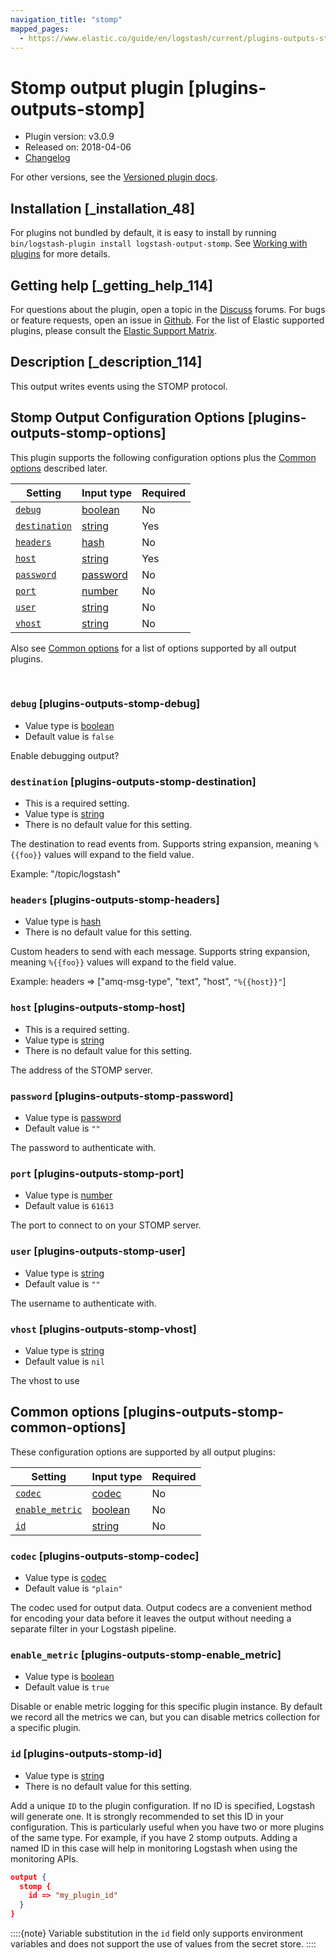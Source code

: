 ```yaml
---
navigation_title: "stomp"
mapped_pages:
  - https://www.elastic.co/guide/en/logstash/current/plugins-outputs-stomp.html
---
```


# Stomp output plugin [plugins-outputs-stomp]


* Plugin version: v3.0.9
* Released on: 2018-04-06
* [Changelog](https://github.com/logstash-plugins/logstash-output-stomp/blob/v3.0.9/CHANGELOG.md)

For other versions, see the [Versioned plugin docs](logstash-docs://docs/reference/output-stomp-index.md).

## Installation [_installation_48]

For plugins not bundled by default, it is easy to install by running `bin/logstash-plugin install logstash-output-stomp`. See [Working with plugins](/reference/working-with-plugins.md) for more details.


## Getting help [_getting_help_114]

For questions about the plugin, open a topic in the [Discuss](http://discuss.elastic.co) forums. For bugs or feature requests, open an issue in [Github](https://github.com/logstash-plugins/logstash-output-stomp). For the list of Elastic supported plugins, please consult the [Elastic Support Matrix](https://www.elastic.co/support/matrix#logstash_plugins).


## Description [_description_114]

This output writes events using the STOMP protocol.


## Stomp Output Configuration Options [plugins-outputs-stomp-options]

This plugin supports the following configuration options plus the [Common options](#plugins-outputs-stomp-common-options) described later.

| Setting | Input type | Required |
| --- | --- | --- |
| [`debug`](#plugins-outputs-stomp-debug) | [boolean](/reference/configuration-file-structure.md#boolean) | No |
| [`destination`](#plugins-outputs-stomp-destination) | [string](/reference/configuration-file-structure.md#string) | Yes |
| [`headers`](#plugins-outputs-stomp-headers) | [hash](/reference/configuration-file-structure.md#hash) | No |
| [`host`](#plugins-outputs-stomp-host) | [string](/reference/configuration-file-structure.md#string) | Yes |
| [`password`](#plugins-outputs-stomp-password) | [password](/reference/configuration-file-structure.md#password) | No |
| [`port`](#plugins-outputs-stomp-port) | [number](/reference/configuration-file-structure.md#number) | No |
| [`user`](#plugins-outputs-stomp-user) | [string](/reference/configuration-file-structure.md#string) | No |
| [`vhost`](#plugins-outputs-stomp-vhost) | [string](/reference/configuration-file-structure.md#string) | No |

Also see [Common options](#plugins-outputs-stomp-common-options) for a list of options supported by all output plugins.

 

### `debug` [plugins-outputs-stomp-debug]

* Value type is [boolean](/reference/configuration-file-structure.md#boolean)
* Default value is `false`

Enable debugging output?


### `destination` [plugins-outputs-stomp-destination]

* This is a required setting.
* Value type is [string](/reference/configuration-file-structure.md#string)
* There is no default value for this setting.

The destination to read events from. Supports string expansion, meaning `%{{foo}}` values will expand to the field value.

Example: "/topic/logstash"


### `headers` [plugins-outputs-stomp-headers]

* Value type is [hash](/reference/configuration-file-structure.md#hash)
* There is no default value for this setting.

Custom headers to send with each message. Supports string expansion, meaning `%{{foo}}` values will expand to the field value.

Example: headers ⇒ ["amq-msg-type", "text", "host", `"%{{host}}"`]


### `host` [plugins-outputs-stomp-host]

* This is a required setting.
* Value type is [string](/reference/configuration-file-structure.md#string)
* There is no default value for this setting.

The address of the STOMP server.


### `password` [plugins-outputs-stomp-password]

* Value type is [password](/reference/configuration-file-structure.md#password)
* Default value is `""`

The password to authenticate with.


### `port` [plugins-outputs-stomp-port]

* Value type is [number](/reference/configuration-file-structure.md#number)
* Default value is `61613`

The port to connect to on your STOMP server.


### `user` [plugins-outputs-stomp-user]

* Value type is [string](/reference/configuration-file-structure.md#string)
* Default value is `""`

The username to authenticate with.


### `vhost` [plugins-outputs-stomp-vhost]

* Value type is [string](/reference/configuration-file-structure.md#string)
* Default value is `nil`

The vhost to use



## Common options [plugins-outputs-stomp-common-options]

These configuration options are supported by all output plugins:

| Setting | Input type | Required |
| --- | --- | --- |
| [`codec`](#plugins-outputs-stomp-codec) | [codec](/reference/configuration-file-structure.md#codec) | No |
| [`enable_metric`](#plugins-outputs-stomp-enable_metric) | [boolean](/reference/configuration-file-structure.md#boolean) | No |
| [`id`](#plugins-outputs-stomp-id) | [string](/reference/configuration-file-structure.md#string) | No |

### `codec` [plugins-outputs-stomp-codec]

* Value type is [codec](/reference/configuration-file-structure.md#codec)
* Default value is `"plain"`

The codec used for output data. Output codecs are a convenient method for encoding your data before it leaves the output without needing a separate filter in your Logstash pipeline.


### `enable_metric` [plugins-outputs-stomp-enable_metric]

* Value type is [boolean](/reference/configuration-file-structure.md#boolean)
* Default value is `true`

Disable or enable metric logging for this specific plugin instance. By default we record all the metrics we can, but you can disable metrics collection for a specific plugin.


### `id` [plugins-outputs-stomp-id]

* Value type is [string](/reference/configuration-file-structure.md#string)
* There is no default value for this setting.

Add a unique `ID` to the plugin configuration. If no ID is specified, Logstash will generate one. It is strongly recommended to set this ID in your configuration. This is particularly useful when you have two or more plugins of the same type. For example, if you have 2 stomp outputs. Adding a named ID in this case will help in monitoring Logstash when using the monitoring APIs.

```json
output {
  stomp {
    id => "my_plugin_id"
  }
}
```

::::{note}
Variable substitution in the `id` field only supports environment variables and does not support the use of values from the secret store.
::::




